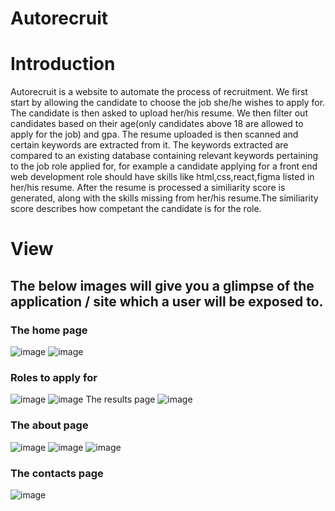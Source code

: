 # Autorecruit

# Introduction
Autorecruit is a website to automate the process of recruitment. We first start by allowing the candidate to choose the job she/he wishes to apply for. The candidate is then asked to upload her/his resume. We then filter out candidates based on their age(only candidates above 18 are allowed to apply for the job) and gpa. The resume uploaded is then scanned and certain keywords are extracted from it. The keywords extracted are compared to an existing database containing relevant keywords pertaining to the job role applied for, for example a candidate applying for a front end web development role should have skills like html,css,react,figma listed in her/his resume. After the resume is processed a similiarity score is generated, along with the skills missing from her/his resume.The similiarity score describes how competant the candidate is for the role.

# View 
## The below images will give you a glimpse of the application / site which a user will be exposed to.
### The home page
![image](https://user-images.githubusercontent.com/79797979/222877276-8bc515e5-51d7-47df-a095-1b8515ec9a01.png)
![image](https://user-images.githubusercontent.com/79797979/222877296-a4b7d859-5ee7-4dd3-a731-ecff25d7e6a1.png)
### Roles to apply for
![image](https://user-images.githubusercontent.com/79797979/222877307-2942b6d0-4315-4a4d-9438-682a36c7f8c6.png)
![image](https://user-images.githubusercontent.com/79797979/222877315-27066160-1b80-4d33-bfe9-6f0f7bb4f6cd.png)
The results page
![image](https://user-images.githubusercontent.com/79797979/222877573-31592aaa-43e8-4708-b529-c23d93e75f39.png)
### The about page
![image](https://user-images.githubusercontent.com/79797979/222877599-3ffbc8dc-4212-4b3e-9b93-606477f4da84.png)
![image](https://user-images.githubusercontent.com/79797979/222877604-a63d8d0f-03b3-4797-9b7b-db61961a291e.png)
![image](https://user-images.githubusercontent.com/79797979/222877613-6f7f04a7-a4d7-47ab-b8d2-0171bb4aec77.png)
### The contacts page
![image](https://user-images.githubusercontent.com/79797979/222877651-5337b756-12d2-4371-8b4e-fe0536d7c658.png)



